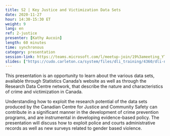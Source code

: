 ```yaml
---
title: S2 | Key Justice and Victimization Data Sets
date: 2020-11-27
hour: 14:30-15:30 ET
weight: 9
lang: en
ref: 2-justice
presenter: [Kathy Aucoin]
length: 60 minutes
time: synchronous
category: presentation
session-link: https://teams.microsoft.com/l/meetup-join/19%3ameeting_YTllMWFiOGUtZDM4Yi00ODQyLTg4ZjAtYzFiMzdlMzNjNmVj%40thread.v2/0?context=%7b%22Tid%22%3a%22258f1f99-ee3d-42c7-bfc5-7af1b2343e02%22%2c%22Oid%22%3a%22453f2523-0463-455c-94fd-041235866d35%22%7d
slides: ["https://cudo.carleton.ca/system/files/dli_training/4360/dli-novjustice-filesenglish.ppt", "https://cudo.carleton.ca/system/files/dli_training/4360/ccjs-data-tables-eng.docx"]
---
```


This presentation is an opportunity to learn about the various data sets, available through Statistics Canada’s website as well as through the Research Data Centre network, that describe the nature and characteristics of crime and victimization in Canada. <!--more-->

Understanding how to exploit the research potential of the data sets produced by the Canadian Centre for Justice and Community Safety can contribute in a significant manner in the development of crime prevention programs, and are instrumental in developing evidence-based policy. The presentation will discuss how to exploit police and courts administrative records as well as new surveys related to gender based violence.
